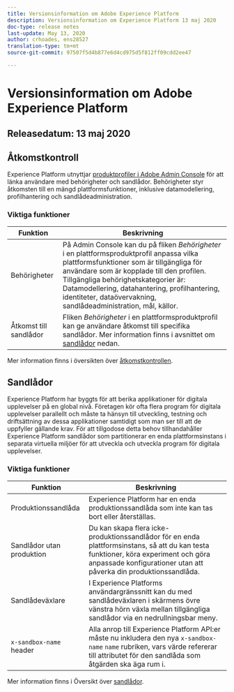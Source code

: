 ```yaml
---
title: Versionsinformation om Adobe Experience Platform
description: Versionsinformation om Experience Platform 13 maj 2020
doc-type: release notes
last-update: May 13, 2020
author: crhoades, ens28527
translation-type: tm+mt
source-git-commit: 97507f5d4b877e6d4cd975d5f812ff09cdd2ee47

---
```



# Versionsinformation om Adobe Experience Platform

## Releasedatum: 13 maj 2020

## Åtkomstkontroll

Experience Platform utnyttjar [produktprofiler i Adobe Admin Console](https://adminconsole.adobe.com) för att länka användare med behörigheter och sandlådor. Behörigheter styr åtkomsten till en mängd plattformsfunktioner, inklusive datamodellering, profilhantering och sandlådeadministration.

### Viktiga funktioner

| Funktion | Beskrivning |
|--- | ---|
| Behörigheter | På Admin Console kan du på fliken _Behörigheter_ i en plattformsproduktprofil anpassa vilka plattformsfunktioner som är tillgängliga för användare som är kopplade till den profilen. Tillgängliga behörighetskategorier är: Datamodellering, datahantering, profilhantering, identiteter, dataövervakning, sandlådeadministration, mål, källor. |
| Åtkomst till sandlådor | Fliken _Behörigheter_ i en plattformsproduktprofil kan ge användare åtkomst till specifika sandlådor. Mer information finns i avsnittet om [sandlådor](#sandboxes) nedan. |

Mer information finns i översikten över [åtkomstkontrollen](../../access-control/home.md).

## Sandlådor

Experience Platform har byggts för att berika applikationer för digitala upplevelser på en global nivå. Företagen kör ofta flera program för digitala upplevelser parallellt och måste ta hänsyn till utveckling, testning och driftsättning av dessa applikationer samtidigt som man ser till att de uppfyller gällande krav. För att tillgodose detta behov tillhandahåller Experience Platform sandlådor som partitionerar en enda plattformsinstans i separata virtuella miljöer för att utveckla och utveckla program för digitala upplevelser.

### Viktiga funktioner

| Funktion | Beskrivning |
|--- | ---|
| Produktionssandlåda | Experience Platform har en enda produktionssandlåda som inte kan tas bort eller återställas. |
| Sandlådor utan produktion | Du kan skapa flera icke-produktionssandlådor för en enda plattformsinstans, så att du kan testa funktioner, köra experiment och göra anpassade konfigurationer utan att påverka din produktionssandlåda. |
| Sandlådeväxlare | I Experience Platforms användargränssnitt kan du med sandlådeväxlaren i skärmens övre vänstra hörn växla mellan tillgängliga sandlådor via en nedrullningsbar meny. |
| `x-sandbox-name` header | Alla anrop till Experience Platform API:er måste nu inkludera den nya `x-sandbox-name` `name` rubriken, vars värde refererar till attributet för den sandlåda som åtgärden ska äga rum i. |

Mer information finns i Översikt över [sandlådor](../../sandboxes/home.md).